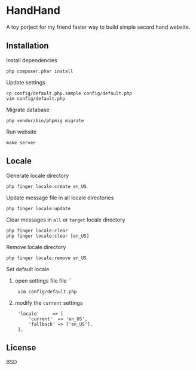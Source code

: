 # HandHand

A toy porject for my friend faster way to build simple secord hand website.

## Installation

Install dependencies

	php composer.phar install

Update settings

	cp config/default.php.sample config/default.php
	vim config/default.php
	
Migrate database

	php vendor/bin/phpmig migrate

Run website

	make server

## Locale

Generate locale directory

	php finger locale:create en_US
	
Update message file in all locale directories

	php finger locale:update

Clear messages in `all` or `target` locale directory

	php finger locale:clear
	php finger locale:clear [en_US]

Remove locale directory

	php finger locale:remove en_US
	
Set default locale

1. open settings file file ``

		vim config/default.php
	
2. modify the `current` settings
	
		'locale'     => [
		    'current'  => 'en_US',
		    'fallback' => ['en_US'],
		],


## License

BSD